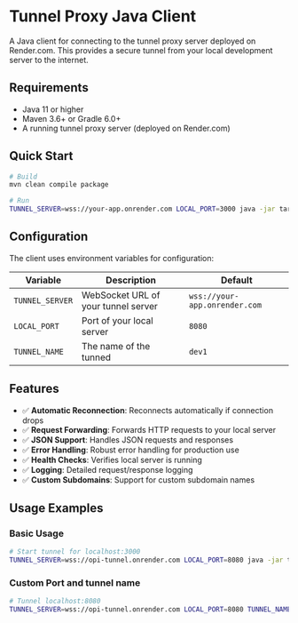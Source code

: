 # Tunnel Proxy Java Client

A Java client for connecting to the tunnel proxy server deployed on Render.com. This provides a secure tunnel from your local development server to the internet.

## Requirements

- Java 11 or higher
- Maven 3.6+ or Gradle 6.0+
- A running tunnel proxy server (deployed on Render.com)

## Quick Start

```bash
# Build
mvn clean compile package

# Run
TUNNEL_SERVER=wss://your-app.onrender.com LOCAL_PORT=3000 java -jar target/tunnel-client-1.0.0.jar
```


## Configuration

The client uses environment variables for configuration:

| Variable        | Description                         | Default                       |
|-----------------|-------------------------------------|-------------------------------|
| `TUNNEL_SERVER` | WebSocket URL of your tunnel server | `wss://your-app.onrender.com` |
| `LOCAL_PORT`    | Port of your local server           | `8080`                        |
| `TUNNEL_NAME`   | The name of the tunned              | `dev1`                        |

## Features

- ✅ **Automatic Reconnection**: Reconnects automatically if connection drops
- ✅ **Request Forwarding**: Forwards HTTP requests to your local server
- ✅ **JSON Support**: Handles JSON requests and responses
- ✅ **Error Handling**: Robust error handling for production use
- ✅ **Health Checks**: Verifies local server is running
- ✅ **Logging**: Detailed request/response logging
- ✅ **Custom Subdomains**: Support for custom subdomain names

## Usage Examples

### Basic Usage
```bash
# Start tunnel for localhost:3000
TUNNEL_SERVER=wss://opi-tunnel.onrender.com LOCAL_PORT=8080 java -jar target/tunnel-client-1.0.0.jar
```

### Custom Port and tunnel name
```bash
# Tunnel localhost:8080
TUNNEL_SERVER=wss://opi-tunnel.onrender.com LOCAL_PORT=8080 TUNNEL_NAME=dev1 java -jar target/tunnel-client-1.0.0.jar
```